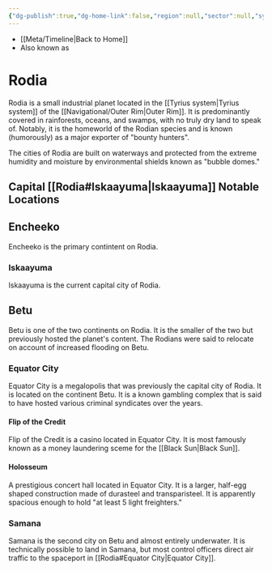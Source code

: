 ```yaml
---
{"dg-publish":true,"dg-home-link":false,"region":null,"sector":null,"system":null,"grid":null,"aliases":[],"tags":["map","planet","unfinished"],"permalink":"/rodia/","dgHomeLink":false,"dgPassFrontmatter":true}
---
```


- [[Meta/Timeline\|Back to Home]]
- Also known as 

# Rodia
Rodia is a small industrial planet located in the [[Tyrius system\|Tyrius system]] of the [[Navigational/Outer Rim\|Outer Rim]]. It is predominantly covered in rainforests, oceans, and swamps, with no truly dry land to speak of. Notably, it is the homeworld of the Rodian species and is known (humorously) as a major exporter of "bounty hunters".

The cities of Rodia are built on waterways and protected from the extreme humidity and moisture by environmental shields known as "bubble domes." 

**Capital** [[Rodia#Iskaayuma\|Iskaayuma]]
**Notable Locations**
- 

## Encheeko
Encheeko is the primary contintent on Rodia. 

### Iskaayuma
Iskaayuma is the current capital city of Rodia. 

## Betu
Betu is one of the two continents on Rodia. It is the smaller of the two but previously hosted the planet's content. The Rodians were said to relocate on account of increased flooding on Betu.

### Equator City
Equator City is a megalopolis that was previously the capital city of Rodia. It is located on the continent Betu. It is a known gambling complex that is said to have hosted various criminal syndicates over the years.

#### Flip of the Credit
Flip of the Credit is a casino located in Equator City. It is most famously known as a money laundering sceme for the [[Black Sun\|Black Sun]].

#### Holosseum
A prestigious concert hall located in Equator City. It is a larger, half-egg shaped construction made of durasteel and transparisteel. It is apparently spacious enough to hold "at least 5 light freighters."

### Samana
Samana is the second city on Betu and almost entirely underwater. It is technically possible to land in Samana, but most control officers direct air traffic to the spaceport in [[Rodia#Equator City\|Equator City]].